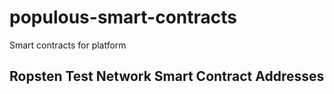 # populous-smart-contracts
Smart contracts for platform


## Ropsten Test Network Smart Contract Addresses
